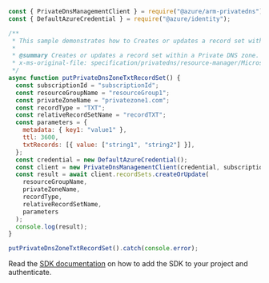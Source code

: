 ```javascript
const { PrivateDnsManagementClient } = require("@azure/arm-privatedns");
const { DefaultAzureCredential } = require("@azure/identity");

/**
 * This sample demonstrates how to Creates or updates a record set within a Private DNS zone.
 *
 * @summary Creates or updates a record set within a Private DNS zone.
 * x-ms-original-file: specification/privatedns/resource-manager/Microsoft.Network/stable/2020-06-01/examples/RecordSetTXTPut.json
 */
async function putPrivateDnsZoneTxtRecordSet() {
  const subscriptionId = "subscriptionId";
  const resourceGroupName = "resourceGroup1";
  const privateZoneName = "privatezone1.com";
  const recordType = "TXT";
  const relativeRecordSetName = "recordTXT";
  const parameters = {
    metadata: { key1: "value1" },
    ttl: 3600,
    txtRecords: [{ value: ["string1", "string2"] }],
  };
  const credential = new DefaultAzureCredential();
  const client = new PrivateDnsManagementClient(credential, subscriptionId);
  const result = await client.recordSets.createOrUpdate(
    resourceGroupName,
    privateZoneName,
    recordType,
    relativeRecordSetName,
    parameters
  );
  console.log(result);
}

putPrivateDnsZoneTxtRecordSet().catch(console.error);
```

Read the [SDK documentation](https://github.com/Azure/azure-sdk-for-js/blob/%40azure%2Farm-privatedns_3.0.1/sdk/privatedns/arm-privatedns/README.md) on how to add the SDK to your project and authenticate.
